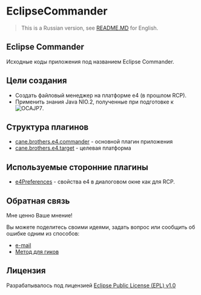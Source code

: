 EclipseCommander
================

> This is a Russian version, see [README.MD](README.MD) for English.


Eclipse Commander
-------

Исходные коды приложения под названием Eclipse Commander.


Цели создания
--------

 * Создать файловый менеджер на платформе e4 (в прошлом RCP).
 * Применить знания Java NIO.2, полученные при подготовке к ![OCAJP7](http://education.oracle.com/pls/web_prod-plq-dad/db_pages.getpage?page_id=652&get_params=p_exam_id:1Z0-804).



Структура плагинов
--------

- [cane.brothers.e4.commander](/cane.brothers.e4.commander) - основной плагин приложения
- [cane.brothers.e4.target](/cane.brothers.e4.target) - целевая платформа


Используемые сторонние плагины
--------

- [e4Preferences](https://github.com/webcane/e4Preferences) - свойства e4 в диалоговом окне как для RCP.


Обратная связь
--------

Мне ценно Ваше мнение! 

Вы можете поделитесь своими идеями, задать вопрос или сообщить об ошибке одним из способов:

- [e-mail](mailto:webcane@ya.ru)
- [Метод для гиков](https://github.com/webcane/EclipseCommander/issues)


Лицензия
-------

Разрабатывалось под лицензией [Eclipse Public License (EPL) v1.0][1]

[1]: LICENSE
